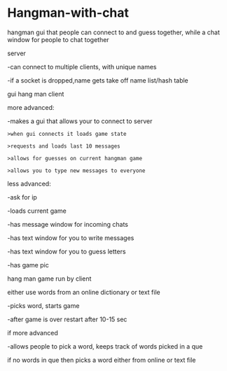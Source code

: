 # Hangman-with-chat
hangman gui that people can connect to and guess together, while a chat window for people to chat together


server

  -can connect to multiple clients, with unique names

  -if a socket is dropped,name gets take off name list/hash table
  
gui hang man client

  more advanced:

  -makes a gui that allows your to connect to server

    >when gui connects it loads game state

    >requests and loads last 10 messages

    >allows for guesses on current hangman game

    >allows you to type new messages to everyone
    
    
 less advanced:

  -ask for ip

  -loads current game

  -has message window for incoming chats

  -has text window for you to write messages

  -has text window for you to guess letters

  -has game pic  
 
 hang man game run by client

 either use words from an online dictionary or text file

  -picks word, starts game

  -after game is over restart after 10-15 sec
  
  if more advanced 
  
  -allows people to pick a word, keeps track of words picked in a que

  if no words in que then picks a word either from online or text file
  
  
  

